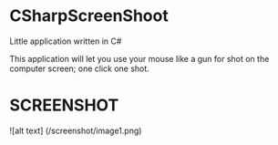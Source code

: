 # CSharpScreenShoot

Little application written in C#

This application will let you use your mouse like a gun for shot on the computer screen; one click one shot.

# SCREENSHOT

![alt text] (/screenshot/image1.png)
